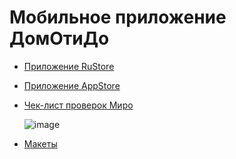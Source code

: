 # Мобильное приложение ДомОтиДо


- [Приложение RuStore](https://www.rustore.ru/catalog/app/com.domotido)

- [Приложение AppStore](https://apps.apple.com/ru/app/%D0%B4%D0%BE%D0%BC%D0%BE%D1%82%D0%B8%D0%B4%D0%BE/id6736756934)
    
- [Чек-лист проверок Миро](https://miro.com/app/board/uXjVMBgq1lc=/)

   ![image](https://github.com/user-attachments/assets/7442cc4e-e6a2-4c9e-be4a-7959bfeaee61)


- [Макеты](https://www.figma.com/design/erIGFweUF1TJWRlqAC1rDF/%D0%94%D0%BE%D0%BC%D0%9E%D1%82%D0%B8%D0%94%D0%BE-(%D0%94%D0%B8%D0%B7%D0%B0%D0%B9%D0%BD)?node-id=2195-12060&p=f&t=Xj467jaNzOjkyz6Y-0)
